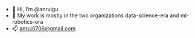 - 👋 Hi, I’m @anruigu
- 👀 My work is mostly in the two organizations data-science-era and ml-robotics-era
- 📫 anrui0706@gmail.com

<!---
anruigu/anruigu is a ✨ special ✨ repository because its `README.md` (this file) appears on your GitHub profile.
You can click the Preview link to take a look at your changes.
--->
